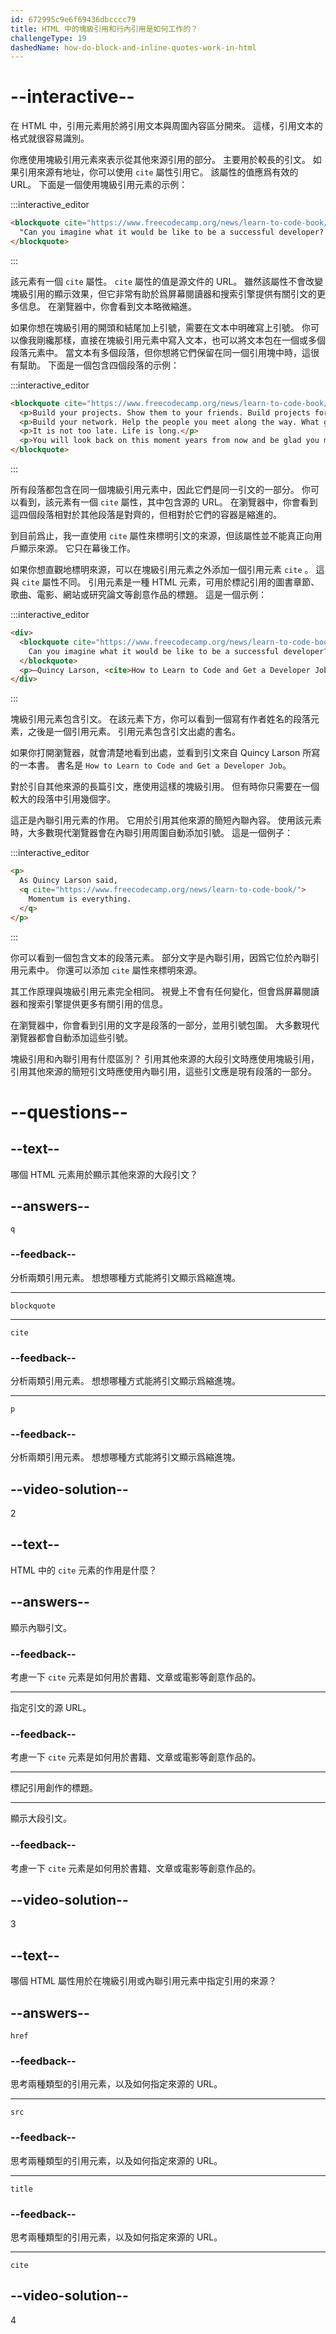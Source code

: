 ```yaml
---
id: 672995c9e6f69436dbcccc79
title: HTML 中的塊級引用和行內引用是如何工作的？
challengeType: 19
dashedName: how-do-block-and-inline-quotes-work-in-html
---
```


# --interactive--

在 HTML 中，引用元素用於將引用文本與周圍內容區分開來。 這樣，引用文本的格式就很容易識別。

你應使用塊級引用元素來表示從其他來源引用的部分。 主要用於較長的引文。 如果引用來源有地址，你可以使用 `cite` 屬性引用它。 該屬性的值應爲有效的 URL。 下面是一個使用塊級引用元素的示例：

:::interactive_editor

```html
<blockquote cite="https://www.freecodecamp.org/news/learn-to-code-book/">
  "Can you imagine what it would be like to be a successful developer? To have built software systems that people rely upon?"
</blockquote>
```

:::

該元素有一個 `cite` 屬性。 `cite` 屬性的值是源文件的 URL。 雖然該屬性不會改變塊級引用的顯示效果，但它非常有助於爲屏幕閱讀器和搜索引擎提供有關引文的更多信息。 在瀏覽器中，你會看到文本略微縮進。

如果你想在塊級引用的開頭和結尾加上引號，需要在文本中明確寫上引號。 你可以像我剛纔那樣，直接在塊級引用元素中寫入文本，也可以將文本包在一個或多個段落元素中。 當文本有多個段落，但你想將它們保留在同一個引用塊中時，這很有幫助。 下面是一個包含四個段落的示例：

:::interactive_editor

```html
<blockquote cite="https://www.freecodecamp.org/news/learn-to-code-book/">
  <p>Build your projects. Show them to your friends. Build projects for your friends.</p>
  <p>Build your network. Help the people you meet along the way. What goes around comes around. You'll get what's coming to you.</p>   
  <p>It is not too late. Life is long.</p>
  <p>You will look back on this moment years from now and be glad you made a move.</p>
</blockquote>
```

:::

所有段落都包含在同一個塊級引用元素中，因此它們是同一引文的一部分。 你可以看到，該元素有一個 `cite` 屬性，其中包含源的 URL。 在瀏覽器中，你會看到這四個段落相對於其他段落是對齊的，但相對於它們的容器是縮進的。

到目前爲止，我一直使用 `cite` 屬性來標明引文的來源，但該屬性並不能真正向用戶顯示來源。 它只在幕後工作。

如果你想直觀地標明來源，可以在塊級引用元素之外添加一個引用元素 `cite` 。 這與 `cite` 屬性不同。 引用元素是一種 HTML 元素，可用於標記引用的圖書章節、歌曲、電影、網站或研究論文等創意作品的標題。 這是一個示例：

:::interactive_editor

```html
<div>
  <blockquote cite="https://www.freecodecamp.org/news/learn-to-code-book/">
    Can you imagine what it would be like to be a successful developer? To have built software systems that people rely upon?
  </blockquote>
  <p>—Quincy Larson, <cite>How to Learn to Code and Get a Developer Job [Full Book].</cite></p>
</div>
```

:::

塊級引用元素包含引文。 在該元素下方，你可以看到一個寫有作者姓名的段落元素，之後是一個引用元素。 引用元素包含引文出處的書名。

如果你打開瀏覽器，就會清楚地看到出處，並看到引文來自 Quincy Larson 所寫的一本書。 書名是 `How to Learn to Code and Get a Developer Job`。

對於引自其他來源的長篇引文，應使用這樣的塊級引用。 但有時你只需要在一個較大的段落中引用幾個字。

這正是內聯引用元素的作用。 它用於引用其他來源的簡短內聯內容。 使用該元素時，大多數現代瀏覽器會在內聯引用周圍自動添加引號。 這是一個例子：

:::interactive_editor

```html
<p>
  As Quincy Larson said,
  <q cite="https://www.freecodecamp.org/news/learn-to-code-book/">
    Momentum is everything.
  </q>
</p>
```

:::

你可以看到一個包含文本的段落元素。 部分文字是內聯引用，因爲它位於內聯引用元素中。 你還可以添加 `cite` 屬性來標明來源。

其工作原理與塊級引用元素完全相同。 視覺上不會有任何變化，但會爲屏幕閱讀器和搜索引擎提供更多有關引用的信息。

在瀏覽器中，你會看到引用的文字是段落的一部分，並用引號包圍。 大多數現代瀏覽器都會自動添加這些引號。

塊級引用和內聯引用有什麼區別？ 引用其他來源的大段引文時應使用塊級引用，引用其他來源的簡短引文時應使用內聯引用，這些引文應是現有段落的一部分。

# --questions--

## --text--

哪個 HTML 元素用於顯示其他來源的大段引文？

## --answers--

`q`

### --feedback--

分析兩類引用元素。 想想哪種方式能將引文顯示爲縮進塊。

---

`blockquote`

---

`cite`

### --feedback--

分析兩類引用元素。 想想哪種方式能將引文顯示爲縮進塊。

---

`p`

### --feedback--

分析兩類引用元素。 想想哪種方式能將引文顯示爲縮進塊。

## --video-solution--

2

## --text--

HTML 中的 `cite` 元素的作用是什麼？

## --answers--

顯示內聯引文。

### --feedback--

考慮一下 `cite` 元素是如何用於書籍、文章或電影等創意作品的。

---

指定引文的源 URL。

### --feedback--

考慮一下 `cite` 元素是如何用於書籍、文章或電影等創意作品的。

---

標記引用創作的標題。

---

顯示大段引文。

### --feedback--

考慮一下 `cite` 元素是如何用於書籍、文章或電影等創意作品的。

## --video-solution--

3

## --text--

哪個 HTML 屬性用於在塊級引用或內聯引用元素中指定引用的來源？

## --answers--

`href`

### --feedback--

思考兩種類型的引用元素，以及如何指定來源的 URL。

---

`src`

### --feedback--

思考兩種類型的引用元素，以及如何指定來源的 URL。

---

`title`

### --feedback--

思考兩種類型的引用元素，以及如何指定來源的 URL。

---

`cite`

## --video-solution--

4
